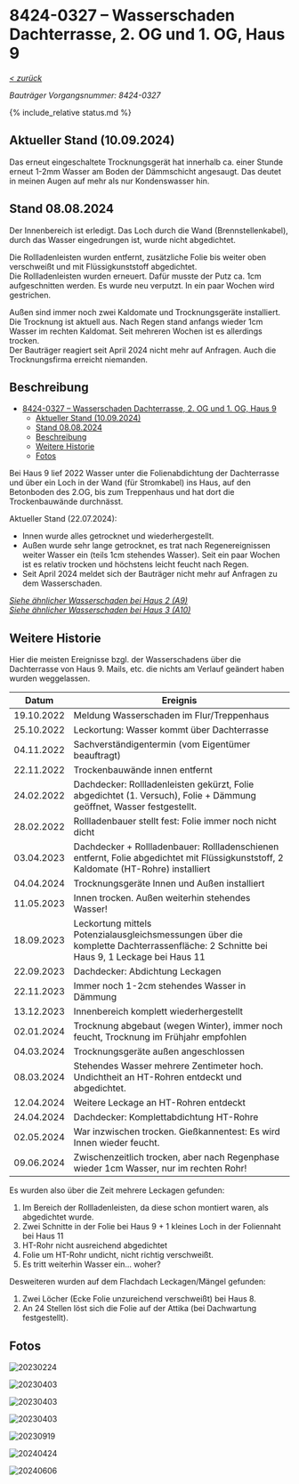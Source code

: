 # 8424-0327 &ndash; Wasserschaden Dachterrasse, 2. OG und 1. OG, Haus 9

_[&lt; zurück](../../index.md)_

_Bauträger Vorgangsnummer: 8424-0327_

{% include_relative status.md %}

## Aktueller Stand (10.09.2024)

Das erneut eingeschaltete Trocknungsgerät hat innerhalb ca. einer Stunde erneut
1-2mm Wasser am Boden der Dämmschicht angesaugt. Das deutet in meinen Augen auf
mehr als nur Kondenswasser hin.

## Stand 08.08.2024

Der Innenbereich ist erledigt. Das Loch durch die Wand (Brennstellenkabel), durch
das Wasser eingedrungen ist, wurde nicht abgedichtet.

Die Rollladenleisten wurden entfernt, zusätzliche Folie bis weiter oben verschweißt
und mit Flüssigkunststoff abgedichtet.\
Die Rollladenleisten wurden erneuert. Dafür musste der Putz ca. 1cm aufgeschnitten werden.
Es wurde neu verputzt. In ein paar Wochen wird gestrichen.

Außen sind immer noch zwei Kaldomate und Trocknungsgeräte
installiert. Die Trocknung ist aktuell aus. Nach Regen stand anfangs wieder 1cm Wasser
im rechten Kaldomat. Seit mehreren Wochen ist es allerdings trocken.\
Der Bauträger reagiert seit April 2024 nicht mehr auf Anfragen. Auch die
Trocknungsfirma erreicht niemanden.

## Beschreibung

- [8424-0327 – Wasserschaden Dachterrasse, 2. OG und 1. OG, Haus 9](#8424-0327--wasserschaden-dachterrasse-2-og-und-1-og-haus-9)
  - [Aktueller Stand (10.09.2024)](#aktueller-stand-10092024)
  - [Stand 08.08.2024](#stand-08082024)
  - [Beschreibung](#beschreibung)
  - [Weitere Historie](#weitere-historie)
  - [Fotos](#fotos)

Bei Haus 9 lief 2022 Wasser unter die Folienabdichtung der Dachterrasse und über ein Loch in der Wand (für Stromkabel) ins Haus, auf den Betonboden des 2.OG, bis zum Treppenhaus und hat dort die Trockenbauwände durchnässt.

Aktueller Stand (22.07.2024):
- Innen wurde alles getrocknet und wiederhergestellt.
- Außen wurde sehr lange getrocknet, es trat nach Regenereignissen weiter Wasser ein (teils 1cm stehendes Wasser). Seit ein paar Wochen ist es relativ trocken und höchstens leicht feucht nach Regen.
- Seit April 2024 meldet sich der Bauträger nicht mehr auf Anfragen zu dem Wasserschaden.

[_Siehe ähnlicher Wasserschaden bei Haus 2 (A9)_](../A9/index.md)\
[_Siehe ähnlicher Wasserschaden bei Haus 3 (A10)_](../A10/index.md)

## Weitere Historie

Hier die meisten Ereignisse bzgl. der Wasserschadens über die Dachterrasse von Haus 9.
Mails, etc. die nichts am Verlauf geändert haben wurden weggelassen.

| Datum | Ereignis |
| ----- | -------- |
| 19.10.2022 | Meldung Wasserschaden im Flur/Treppenhaus |
| 25.10.2022 | Leckortung: Wasser kommt über Dachterrasse |
| 04.11.2022 | Sachverständigentermin (vom Eigentümer beauftragt) |
| 22.11.2022 | Trockenbauwände innen entfernt |
| 24.02.2022 | Dachdecker: Rollladenleisten gekürzt, Folie abgedichtet (1. Versuch), Folie + Dämmung geöffnet, Wasser festgestellt.
| 28.02.2022 | Rollladenbauer stellt fest: Folie immer noch nicht dicht |
| 03.04.2023 | Dachdecker + Rollladenbauer: Rollladenschienen entfernt, Folie abgedichtet mit Flüssigkunststoff, 2 Kaldomate (HT-Rohre) installiert |
| 04.04.2024 | Trocknungsgeräte Innen und Außen installiert |
| 11.05.2023 | Innen trocken. Außen weiterhin stehendes Wasser! |
| 18.09.2023 | Leckortung mittels Potenzialausgleichsmessungen über die komplette Dachterrassenfläche: 2 Schnitte bei Haus 9, 1 Leckage bei Haus 11 |
| 22.09.2023 | Dachdecker: Abdichtung Leckagen |
| 22.11.2023 | Immer noch 1-2cm stehendes Wasser in Dämmung |
| 13.12.2023 | Innenbereich komplett wiederhergestellt |
| 02.01.2024 | Trocknung abgebaut (wegen Winter), immer noch feucht, Trocknung im Frühjahr empfohlen |
| 04.03.2024 | Trocknungsgeräte außen angeschlossen |
| 08.03.2024 | Stehendes Wasser mehrere Zentimeter hoch. Undichtheit an HT-Rohren entdeckt und abgedichtet. |
| 12.04.2024 | Weitere Leckage an HT-Rohren entdeckt |
| 24.04.2024 | Dachdecker: Komplettabdichtung HT-Rohre |
| 02.05.2024 | War inzwischen trocken. Gießkannentest: Es wird Innen wieder feucht. |
| 09.06.2024 | Zwischenzeitlich trocken, aber nach Regenphase wieder 1cm Wasser, nur im rechten Rohr! |

Es wurden also über die Zeit mehrere Leckagen gefunden:

1. Im Bereich der Rollladenleisten, da diese schon montiert waren, als abgedichtet wurde.
2. Zwei Schnitte in der Folie bei Haus 9 + 1 kleines Loch in der Foliennaht bei Haus 11
3. HT-Rohr nicht ausreichend abgedichtet
4. Folie um HT-Rohr undicht, nicht richtig verschweißt.
5. Es tritt weiterhin Wasser ein... woher?

Desweiteren wurden auf dem Flachdach Leckagen/Mängel gefunden:

1. Zwei Löcher (Ecke Folie unzureichend verschweißt) bei Haus 8.
2. An 24 Stellen löst sich die Folie auf der Attika (bei Dachwartung festgestellt).

## Fotos

![20230224](Fotos/20230224_105813.jpg)

![20230403](Fotos/20230403_102333.jpg)

![20230403](Fotos/20230403_104523_small.jpg)

![20230403](Fotos/20230403_114901.jpg)

![20230919](Fotos/20230919_132000.jpg)

![20240424](Fotos/20240424_113325_small.jpg)

![20240606](Fotos/20240606_050743060_small.jpg)
